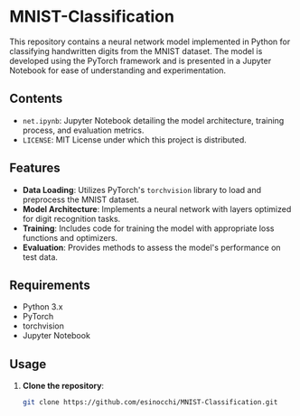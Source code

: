 # MNIST-Classification

This repository contains a neural network model implemented in Python for classifying handwritten digits from the MNIST dataset. The model is developed using the PyTorch framework and is presented in a Jupyter Notebook for ease of understanding and experimentation.

## Contents

- `net.ipynb`: Jupyter Notebook detailing the model architecture, training process, and evaluation metrics.
- `LICENSE`: MIT License under which this project is distributed.

## Features

- **Data Loading**: Utilizes PyTorch's `torchvision` library to load and preprocess the MNIST dataset.
- **Model Architecture**: Implements a neural network with layers optimized for digit recognition tasks.
- **Training**: Includes code for training the model with appropriate loss functions and optimizers.
- **Evaluation**: Provides methods to assess the model's performance on test data.

## Requirements

- Python 3.x
- PyTorch
- torchvision
- Jupyter Notebook

## Usage

1. **Clone the repository**:

   ```bash
   git clone https://github.com/esinocchi/MNIST-Classification.git
